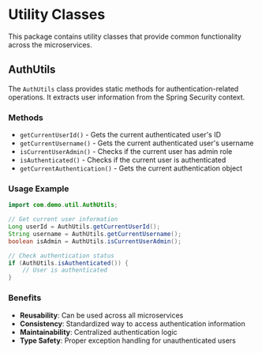 # Utility Classes

This package contains utility classes that provide common functionality across the microservices.

## AuthUtils

The `AuthUtils` class provides static methods for authentication-related operations. It extracts user information from the Spring Security context.

### Methods

- `getCurrentUserId()` - Gets the current authenticated user's ID
- `getCurrentUsername()` - Gets the current authenticated user's username  
- `isCurrentUserAdmin()` - Checks if the current user has admin role
- `isAuthenticated()` - Checks if the current user is authenticated
- `getCurrentAuthentication()` - Gets the current authentication object

### Usage Example

```java
import com.demo.util.AuthUtils;

// Get current user information
Long userId = AuthUtils.getCurrentUserId();
String username = AuthUtils.getCurrentUsername();
boolean isAdmin = AuthUtils.isCurrentUserAdmin();

// Check authentication status
if (AuthUtils.isAuthenticated()) {
    // User is authenticated
}
```

### Benefits

- **Reusability**: Can be used across all microservices
- **Consistency**: Standardized way to access authentication information
- **Maintainability**: Centralized authentication logic
- **Type Safety**: Proper exception handling for unauthenticated users
